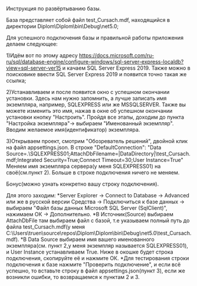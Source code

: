 Инструкция по развёртыванию базы.

База представляет собой файл test_Cursach.mdf, находящийся в директории Diplom\Diplom\bin\Debug\net5.0;

Для успешного подключения базы и правильной работы приложения делаем следующее:

1)Идём вот по этому адресу https://docs.microsoft.com/ru-ru/sql/database-engine/configure-windows/sql-server-express-localdb?view=sql-server-ver15 и качаем SQL Server Express 2019. 
Также можно в поисковике ввести SQL Server Express 2019 и появится точно такая же ссылка;

2)Устанавливаем и после появится окно с успешном окончании установки. Здесь нам нужно запомнить, а лучше записать имя экземпляра, например, SQLEXPRESS или же MSSQLSERVER. 
Также вы можете изменить это имя, нажав в окне об успешном окончании установки кнопку "Настроить". Пройдя все этапы, доходим до пункта "Настройка экземпляра"-> выбираем "Именованный экземпляр". 
Вводим желаемое имя(идентификатор) экземпляра.

3)Открываем проект, смотрим "Обозреватель решений", двойной клик на файл appsettings.json. 
В строке "DefaultConnection": "Data Source=.\\SQLEXPRESS01;AttachDbFilename=|DataDirectory|\\test_Cursach.mdf;Integrated Security=True;Connect Timeout=30;User Instance=True" 
Меняем имя экземпляра сервера(у меня SQLEXPRESS01) на своё(см.пункт 2). Больше в строке подключения ничего не меняем.

Бонус(можно узнать конкретно вашу строку подключения).
 
Для этого заходим: 
*Server Explorer -> Connect to Database -> Advanced или же в русской версии
Средства -> Подключиться к базе данных -> выбираем "Файл базы данных Microsoft SQL Server (SqlClient)", нажимаем ОК -> Дополнительно. 
*В Источник(Source) выбираем AttachDbFile там выбираем файл с базой, т.е указываем полный путь до файла test_Cursach.mdf(у меня C:\Users\truen\source\repos\Diplom\Diplom\bin\Debug\net5.0\test_Cursach.mdf). 
*В Data Source выбираем имя вашего именованного экземпляра(см. пункт 2,у меня экземпляр называется SQLEXPRESS01), и User Instance устанавливаем True. Ниже в окошке будет строка подключения, скопируйте её и нажмите ОК.
*Для тестирования строки подключения к базе нажмите "Проверить подключение", и если всё успешно, то вставьте строку в файл appsettings.json(пункт 3), если же возникли ошибки, то возвращаемся к пунктам 2 и 3.
